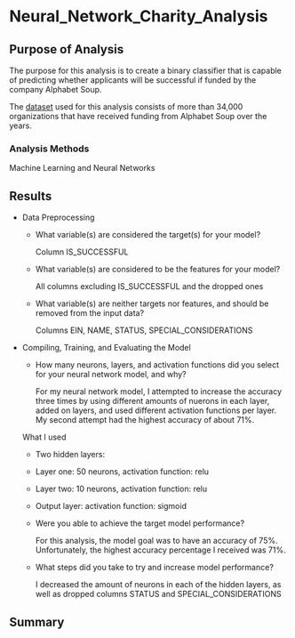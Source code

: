# Neural_Network_Charity_Analysis
## Purpose of Analysis
The purpose for this analysis is to create a binary classifier that is capable of predicting whether applicants will be successful if funded by the company Alphabet Soup. 

The [dataset](https://github.com/Ariannatopbjerg/Neural_Network_Charity_Analysis/blob/main/Resources/charity_data.csv) used for this analysis consists of more than 34,000 organizations that have received funding from Alphabet Soup over the years. 

### Analysis Methods 
Machine Learning and Neural Networks

## Results
- Data Preprocessing
  
  - What variable(s) are considered the target(s) for your model?
    
    Column IS_SUCCESSFUL 
  
  - What variable(s) are considered to be the features for your model?
    
    All columns excluding IS_SUCCESSFUL and the dropped ones
  
  - What variable(s) are neither targets nor features, and should be removed from the input data?
    
    Columns EIN, NAME, STATUS, SPECIAL_CONSIDERATIONS

- Compiling, Training, and Evaluating the Model
  
  - How many neurons, layers, and activation functions did you select for your neural network model, and why?
    
    For my neural network model, I attempted to increase the accuracy three times by using different amounts of nuerons in each layer, added on layers, and used different activation functions per layer. My second attempt had the highest accuracy of about 71%.
   
   What I used
   - Two hidden layers:
   - Layer one: 50 neurons, activation function: relu
   - Layer two: 10 neurons, activation function: relu
   - Output layer: activation function: sigmoid
  
  - Were you able to achieve the target model performance?
   
    For this analysis, the model goal was to have an accuracy of 75%. Unfortunately, the highest accuracy percentage I received was 71%. 
  
  - What steps did you take to try and increase model performance?
  
    I decreased the amount of neurons in each of the hidden layers, as well as dropped columns STATUS and SPECIAL_CONSIDERATIONS
    
## Summary
